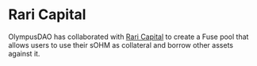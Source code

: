 # Rari Capital

OlympusDAO has collaborated with [Rari Capital](https://rari.capital/) to create a Fuse pool that allows users to use their sOHM as collateral and borrow other assets against it.


